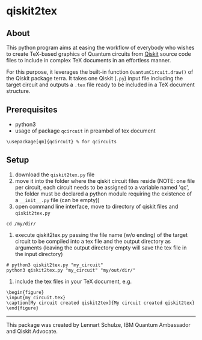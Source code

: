 # qiskit2tex

## About
This python program aims at easing the workflow of everybody who wishes to create TeX-based graphics of Quantum circuits from [Qiskit](https://github.com/Qiskit/qiskit) source code files to include in complex TeX documents in an effortless manner.

For this purpose, it leverages the built-in function `QuantumCircuit.draw()` of the Qiskit package terra. It takes one Qiskit (`.py`) input file including the target circuit and outputs a `.tex` file ready to be included in a TeX document structure.

## Prerequisites
- python3
- usage of package `qcircuit` in preambel of tex document
```
\usepackage[qm]{qcircuit} % for qcircuits
```


## Setup
1. download the `qiskit2tex.py` file
1. move it into the folder where the qiskit circuit files reside (NOTE: one file per circuit, each circuit needs to be assigned to a variable named 'qc', the folder must be declared a python module requiring the existence of a `__init__.py` file (can be empty))
1. open command line interface, move to directory of qiskit files and `qiskit2tex.py`
```
cd /my/dir/
```
1. execute qiskit2tex.py passing the file name (w/o ending) of the target circuit to be compiled into a tex file and the output directory as arguments (leaving the output directory empty will save the tex file in the input directory)
```
# python3 qiskit2tex.py "my_circuit"
python3 qiskit2tex.py "my_circuit" "my/out/dir/"
```
1. include the tex files in your TeX document, e.g.
```
\begin{figure}
\input{my_circuit.tex}
\caption[My circuit created qiskit2tex]{My circuit created qiskit2tex}
\end{figure}
```

---
This package was created by Lennart Schulze, IBM Quantum Ambassador and Qiskit Advocate.
